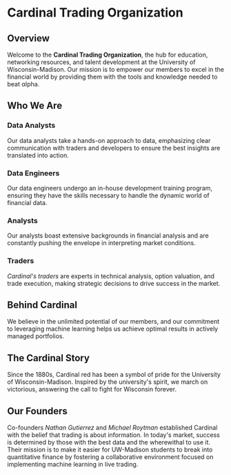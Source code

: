 # Cardinal Trading Organization

## Overview

Welcome to the **Cardinal Trading Organization**, the hub for education, networking resources, and talent development at the University of Wisconsin-Madison. Our mission is to empower our members to excel in the financial world by providing them with the tools and knowledge needed to beat αlpha.

## Who We Are

### Data Analysts

Our data analysts take a hands-on approach to data, emphasizing clear communication with traders and developers to ensure the best insights are translated into action.

### Data Engineers

Our data engineers undergo an in-house development training program, ensuring they have the skills necessary to handle the dynamic world of financial data.

### Analysts

Our analysts boast extensive backgrounds in financial analysis and are constantly pushing the envelope in interpreting market conditions.

### Traders

*Cardinal's traders* are experts in technical analysis, option valuation, and trade execution, making strategic decisions to drive success in the market.

## Behind Cardinal

We believe in the unlimited potential of our members, and our commitment to leveraging machine learning helps us achieve optimal results in actively managed portfolios.

## The Cardinal Story

Since the 1880s, Cardinal red has been a symbol of pride for the University of Wisconsin-Madison. Inspired by the university's spirit, we march on victorious, answering the call to fight for Wisconsin forever.

## Our Founders

Co-founders *Nathan Gutierrez* and *Michael Roytman* established Cardinal with the belief that trading is about information. In today's market, success is determined by those with the best data and the wherewithal to use it. Their mission is to make it easier for UW-Madison students to break into quantitative finance by fostering a collaborative environment focused on implementing machine learning in live trading.

